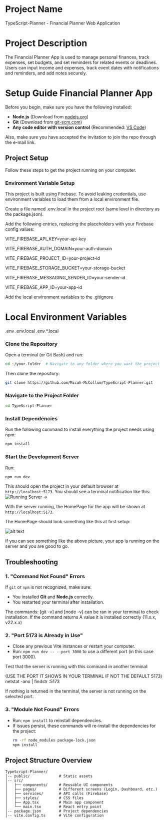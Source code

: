 # Project Name
TypeScript-Planner - Financial Planner Web Application

# Project Description
The Financial Planner App is used to manage personal finances, track expenses, set budgets, and set reminders for related events or deadlines.
Users can input income and expenses, track event dates with notifications and reminders, and add notes securely.

# Setup Guide Financial Planner App

Before you begin, make sure you have the following installed:

- **Node.js** (Download from [nodejs.org](https://nodejs.org))
- **Git** (Download from [git-scm.com](https://git-scm.com))
- **Any code editor with version control** (Recommended: [VS Code](https://code.visualstudio.com))

Also, make sure you have accepted the invitation to join the repo through the e-mail link.

## **Project Setup**

Follow these steps to get the project running on your computer.

### **Environment Variable Setup**

This project is built using Firebase. To avoid leaking credentials, use environment variables to load them from a local environment file.

Create a file named .env.local in the project root (same level in directory as the package.json).

Add the following entries, replacing the placeholders with your Firebase config values:

VITE_FIREBASE_API_KEY=your-api-key

VITE_FIREBASE_AUTH_DOMAIN=your-auth-domain

VITE_FIREBASE_PROJECT_ID=your-project-id

VITE_FIREBASE_STORAGE_BUCKET=your-storage-bucket

VITE_FIREBASE_MESSAGING_SENDER_ID=your-sender-id

VITE_FIREBASE_APP_ID=your-app-id

Add the local environment variables to the .gitignore
# Local Environment Variables
.env
.env.local
.env.*.local

### **Clone the Repository**

Open a terminal (or Git Bash) and run:

```bash
cd ~/your-folder  # Navigate to any folder where you want the project
```

Then clone the repository:

```bash
git clone https://github.com/Micah-McCollum/TypeScript-Planner.git
```

### **Navigate to the Project Folder**

```bash
cd TypeScript-Planner
```

### **Install Dependencies**

Run the following command to install everything the project needs using npm:

```bash
npm install
```

### **Start the Development Server**

Run:

```bash
npm run dev
```

This should open the project in your default browser at `http://localhost:5173`.
You should see a terminal notification like this:
![Running Server ->](image.png)


With the server running, the HomePage for the app will be shown at `http://localhost:5173`.

The HomePage should look something like this at first setup:

![alt text](image-1.png)



If you can see something like the above picture, your app is running on the server and you are good to go.

## Troubleshooting

### **1. "Command Not Found" Errors**

If `git` or `npm` is not recognized, make sure:

- You installed **Git** and **Node.js** correctly.
- You restarted your terminal after installation.

The commands: [git -v] and [node -v] can be ran in your terminal to check installation.
If the command returns A value it is installed correctly (11.x.x, v22.x.x)


### **2. "Port 5173 is Already in Use"**

- Close any previous Vite instances or restart your computer.
- Run: `npm run dev -- --port 3000` to use a different port (in this case port 3000).

Test that the server is running with this command in another terminal:

(USE THE PORT IT SHOWS IN YOUR TERMINAL IF NOT THE DEFAULT 5173)
netstat -ano | findstr :5173 

If nothing is returned in the terminal, the server is not running on the selected port. 

### **3. "Module Not Found" Errors**

- Run: `npm install` to reinstall dependencies.
- If issues persist, these commands will re-install the dependencies for the project:
  ```bash
  rm -rf node_modules package-lock.json
  npm install
  ```

##   **Project Structure Overview**

```
TypeScript-Planner/
│-- public/             # Static assets
│-- src/
│   ├── components/     # Reusable UI components
│   ├── pages/          # Different screens (Login, Dashboard, etc.)
│   ├── services/       # API calls (Firebase)
│   ├── styles/         # CSS files
│   ├── App.tsx         # Main app component
│   └── main.tsx        # React entry point
│-- package.json        # Project dependencies
│-- vite.config.ts      # Vite configuration
```


